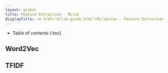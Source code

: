 ```yaml
---
layout: global
title: Feature Extraction - MLlib
displayTitle: <a href="mllib-guide.html">MLlib</a> - Feature Extraction 
---
```


* Table of contents
{:toc}

## Word2Vec 

## TFIDF
